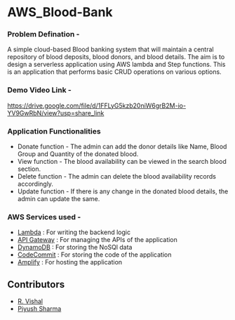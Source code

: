 # AWS_Blood-Bank

### Problem Defination - 
A simple cloud-based Blood banking system that will maintain a central repository of blood deposits, blood donors, and blood details. The aim is to design a serverless application using AWS lambda and Step functions. This is an application that performs basic CRUD operations on various options.

### Demo Video Link - 
https://drive.google.com/file/d/1FFLyG5kzb20niW6grB2M-io-YV9GwRbN/view?usp=share_link

### Application Functionalities
* Donate function - The admin can add the donor details like Name, Blood Group and Quantity of the donated blood.
* View function - The blood availability can be viewed in the search blood section.
* Delete function - The admin can delete the blood availability records accordingly.
* Update function - If there is any change in the donated blood details, the admin can update the same.

### AWS Services used - 
* [Lambda]([https://flutter.dev/](https://docs.aws.amazon.com/lambda/latest/dg/welcome.html)) : For writing the backend logic
* [API Gateway](https://docs.aws.amazon.com/apigateway/latest/developerguide/getting-started.html) : For managing the APIs of the application
* [DynamoDB](https://docs.aws.amazon.com/amazondynamodb/latest/developerguide/Introduction.html) : For storing the NoSQl data
* [CodeCommit](https://docs.aws.amazon.com/codecommit/latest/userguide/getting-started.html) : For storing the code of the application
* [Amplify](https://docs.aws.amazon.com/amplify/latest/userguide/welcome.html) : For hosting the application

## Contributors 
- [R. Vishal](https://github.com/vishalr-22)
- [Piyush Sharma](https://github.com/TigerAtGit)



